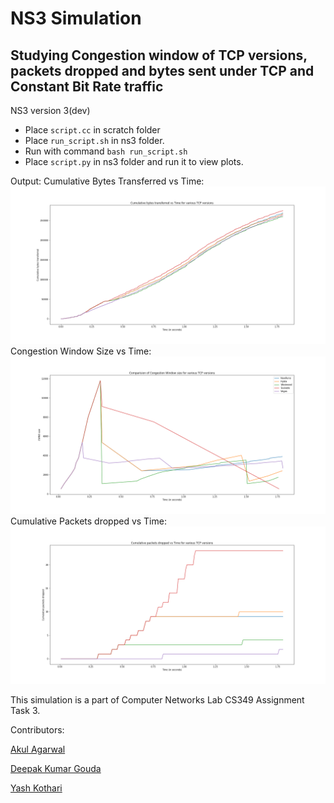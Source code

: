 # NS3 Simulation
## Studying Congestion window of TCP versions, packets dropped and bytes sent under TCP and Constant Bit Rate traffic

NS3 version 3(dev)
 - Place ```script.cc``` in scratch folder
 - Place ```run_script.sh``` in ns3 folder.
 - Run with command
	```bash run_script.sh```
 - Place ```script.py``` in ns3 folder and run it to view plots.

Output:
Cumulative Bytes Transferred vs Time:
![](https://github.com/deepakgouda/CS349-NS3/blob/master/Plots/Bytes%20Transferred.png)
Congestion Window Size vs Time:
![](https://github.com/deepakgouda/CS349-NS3/blob/master/Plots/CWND%20Comparision.png)
Cumulative Packets dropped vs Time:
![](https://github.com/deepakgouda/CS349-NS3/blob/master/Plots/Packets%20dropped.png)

This simulation is a part of Computer Networks Lab CS349 Assignment Task 3.

Contributors:

[Akul Agarwal](https://github.com/akulagrawal/)

[Deepak Kumar Gouda](https://github.com/deepakgouda/)

[Yash Kothari](https://github.com/itsyashkothari/)
